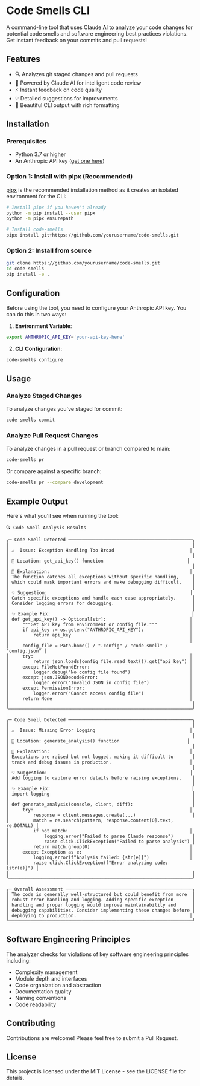 # Code Smells CLI

A command-line tool that uses Claude AI to analyze your code changes for potential code smells and software engineering best practices violations. Get instant feedback on your commits and pull requests!

## Features

- 🔍 Analyzes git staged changes and pull requests
- 🤖 Powered by Claude AI for intelligent code review
- ⚡ Instant feedback on code quality
- 💡 Detailed suggestions for improvements
- 🎨 Beautiful CLI output with rich formatting

## Installation

### Prerequisites

- Python 3.7 or higher
- An Anthropic API key ([get one here](https://www.anthropic.com/))

### Option 1: Install with pipx (Recommended)

[pipx](https://pypa.github.io/pipx/) is the recommended installation method as it creates an isolated environment for the CLI:

```bash
# Install pipx if you haven't already
python -m pip install --user pipx
python -m pipx ensurepath

# Install code-smells
pipx install git+https://github.com/yourusername/code-smells.git
```

### Option 2: Install from source

```bash
git clone https://github.com/yourusername/code-smells.git
cd code-smells
pip install -e .
```

## Configuration

Before using the tool, you need to configure your Anthropic API key. You can do this in two ways:

1. **Environment Variable**:
```bash
export ANTHROPIC_API_KEY='your-api-key-here'
```

2. **CLI Configuration**:
```bash
code-smells configure
```

## Usage

### Analyze Staged Changes

To analyze changes you've staged for commit:

```bash
code-smells commit
```

### Analyze Pull Request Changes

To analyze changes in a pull request or branch compared to main:

```bash
code-smells pr
```

Or compare against a specific branch:

```bash
code-smells pr --compare development
```

## Example Output

Here's what you'll see when running the tool:

```
🔍 Code Smell Analysis Results

╭─ Code Smell Detected ──────────────────────────────────────────────╮
│                                                                    │
│ ⚠️  Issue: Exception Handling Too Broad                            │
│                                                                    │
│ 📍 Location: get_api_key() function                               │
│                                                                    │
│ 💭 Explanation:                                                    │
│ The function catches all exceptions without specific handling,     │
│ which could mask important errors and make debugging difficult.    │
│                                                                    │
│ 💡 Suggestion:                                                     │
│ Catch specific exceptions and handle each case appropriately.      │
│ Consider logging errors for debugging.                             │
│                                                                    │
│ ✨ Example Fix:                                                    │
│ def get_api_key() -> Optional[str]:                               │
│     """Get API key from environment or config file."""            │
│     if api_key := os.getenv("ANTHROPIC_API_KEY"):                 │
│         return api_key                                            │
│                                                                   │
│     config_file = Path.home() / ".config" / "code-smell" / "config.json" │
│     try:                                                          │
│         return json.loads(config_file.read_text()).get("api_key") │
│     except FileNotFoundError:                                     │
│         logger.debug("No config file found")                      │
│     except json.JSONDecodeError:                                  │
│         logger.error("Invalid JSON in config file")               │
│     except PermissionError:                                       │
│         logger.error("Cannot access config file")                 │
│     return None                                                   │
│                                                                    │
╰────────────────────────────────────────────────────────────────────╯

╭─ Code Smell Detected ──────────────────────────────────────────────╮
│                                                                    │
│ ⚠️  Issue: Missing Error Logging                                   │
│                                                                    │
│ 📍 Location: generate_analysis() function                         │
│                                                                    │
│ 💭 Explanation:                                                    │
│ Exceptions are raised but not logged, making it difficult to       │
│ track and debug issues in production.                             │
│                                                                    │
│ 💡 Suggestion:                                                     │
│ Add logging to capture error details before raising exceptions.    │
│                                                                    │
│ ✨ Example Fix:                                                    │
│ import logging                                                     │
│                                                                    │
│ def generate_analysis(console, client, diff):                      │
│     try:                                                          │
│         response = client.messages.create(...)                     │
│         match = re.search(pattern, response.content[0].text, re.DOTALL) │
│         if not match:                                             │
│             logging.error("Failed to parse Claude response")       │
│             raise click.ClickException("Failed to parse analysis") │
│         return match.group(0)                                     │
│     except Exception as e:                                        │
│         logging.error(f"Analysis failed: {str(e)}")               │
│         raise click.ClickException(f"Error analyzing code: {str(e)}") │
│                                                                    │
╰────────────────────────────────────────────────────────────────────╯

╭─ Overall Assessment ───────────────────────────────────────────────╮
│ The code is generally well-structured but could benefit from more  │
│ robust error handling and logging. Adding specific exception       │
│ handling and proper logging would improve maintainability and      │
│ debugging capabilities. Consider implementing these changes before │
│ deploying to production.                                          │
╰────────────────────────────────────────────────────────────────────╯
```

## Software Engineering Principles

The analyzer checks for violations of key software engineering principles including:

- Complexity management
- Module depth and interfaces
- Code organization and abstraction
- Documentation quality
- Naming conventions
- Code readability

## Contributing

Contributions are welcome! Please feel free to submit a Pull Request.

## License

This project is licensed under the MIT License - see the LICENSE file for details.
